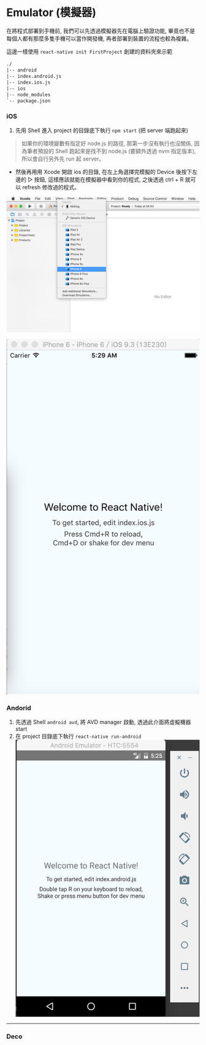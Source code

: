 # Emulator (模擬器)
在將程式部署到手機前, 我們可以先透過模擬器先在電腦上驗證功能, 畢竟也不是每個人都有那麼多隻手機可以當作開發機, 再者部署到裝置的流程也較為複雜。

這邊一樣使用 `react-native init FirstProject` 創建的資料夾來示範

```
./
|-- android
|-- index.android.js
|-- index.ios.js
|-- ios
|-- node_modules
`-- package.json
```

### iOS
1. 先用 Shell 進入 project 的目錄底下執行 `npm start` (把 server 端跑起來)
> 如果你的環境變數有指定好 node.js 的路徑, 那第一步沒有執行也沒關係, 因為筆者預設的 Shell 跑起來是找不到 node.js (要額外透過 nvm 指定版本), 所以會自行另外先 run 起 server。
* 然後再用用 Xcode 開啟 ios 的目錄, 在左上角選擇完模擬的 Device 後按下左邊的 ▷ 按鈕, 這樣應該就能在模擬器中看到你的程式, 之後透過 ctrl + R 就可以 refresh 修改過的程式。

![](IphoneEmulator.jpg)

![](IphoneEmulator2.jpg)

### Andorid
1. 先透過 Shell `android avd`, 將 AVD manager 啟動, 透過此介面將虛擬機器 start
2. 在 project 目錄底下執行 `react-native run-android`
![](AndroidEmulator.jpg)

***
### Deco